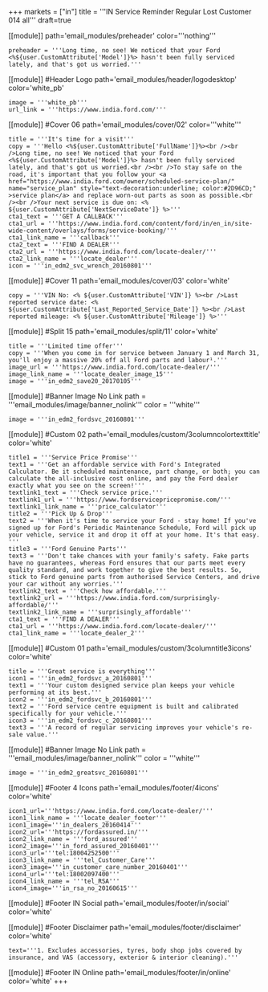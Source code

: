 +++
markets = ["in"]
title = '''IN Service Reminder Regular Lost Customer 014 all'''
draft=true

[[module]]
path='email_modules/preheader'
color='''nothing'''

	preheader = '''Long time, no see! We noticed that your Ford <%${user.CustomAttribute['Model']}%> hasn't been fully serviced lately, and that's got us worried.'''

[[module]] #Header Logo
path='email_modules/header/logodesktop'
color='white_pb'

	image = '''white_pb'''
	url_link = '''https://www.india.ford.com/'''

[[module]] #Cover 06
path='email_modules/cover/02'
color='''white'''

	title = '''It's time for a visit'''
	copy = '''Hello <%${user.CustomAttribute['FullName']}%><br /><br />Long time, no see! We noticed that your Ford <%${user.CustomAttribute['Model']}%> hasn't been fully serviced lately, and that's got us worried.<br /><br />To stay safe on the road, it's important that you follow your <a href="https://www.india.ford.com/owner/scheduled-service-plan/" name="service_plan" style="text-decoration:underline; color:#2D96CD;" >service plan</a> and replace worn-out parts as soon as possible.<br /><br />Your next service is due on: <% ${user.CustomAttribute['NextServiceDate']} %>'''
	cta1_text = '''GET A CALLBACK'''
	cta1_url = '''https://www.india.ford.com/content/ford/in/en_in/site-wide-content/overlays/forms/service-booking/'''
	cta1_link_name = '''callback'''
	cta2_text = '''FIND A DEALER'''
	cta2_url = '''https://www.india.ford.com/locate-dealer/'''
	cta2_link_name = '''locate_dealer'''
	icon = '''in_edm2_svc_wrench_20160801'''

[[module]] #Cover 11
path='email_modules/cover/03'
color='white'

	copy = '''VIN No: <% ${user.CustomAttribute['VIN']} %><br />Last reported service date: <% ${user.CustomAttribute['Last_Reported_Service_Date']} %><br />Last reported mileage: <% ${user.CustomAttribute['Mileage']} %>'''

[[module]] #Split 15
path='email_modules/split/11'
color='white'

	title = '''Limited time offer'''
	copy = '''When you come in for service between January 1 and March 31, you'll enjoy a massive 20% off all Ford parts and labour¹.'''
	image_url = '''https://www.india.ford.com/locate-dealer/'''
	image_link_name = '''locate_dealer_image_15'''
	image = '''in_edm2_save20_20170105'''

[[module]] #Banner Image No Link
path = '''email_modules/image/banner_nolink'''
color = '''white'''
	
	image = '''in_edm2_fordsvc_20160801'''

[[module]] #Custom 02
path='email_modules/custom/3columncolortexttitle'
color='white'

	title1 = '''Service Price Promise'''
	text1 = '''Get an affordable service with Ford's Integrated Calculator. Be it scheduled maintenance, part change, or both; you can calculate the all-inclusive cost online, and pay the Ford dealer exactly what you see on the screen!'''
	textlink1_text = '''Check service price.'''
	textlink1_url = '''https://www.fordservicepricepromise.com/'''
	textlink1_link_name = '''price_calculator'''
	title2 = '''Pick Up & Drop'''
	text2 = '''When it's time to service your Ford - stay home! If you've signed up for Ford's Periodic Maintenance Schedule, Ford will pick up your vehicle, service it and drop it off at your home. It's that easy. '''
	title3 = '''Ford Genuine Parts'''
	text3 = '''Don't take chances with your family's safety. Fake parts have no guarantees, whereas Ford ensures that our parts meet every quality standard, and work together to give the best results. So, stick to Ford genuine parts from authorised Service Centers, and drive your car without any worries.'''
	textlink2_text = '''Check how affordable.'''
	textlink2_url = '''https://www.india.ford.com/surprisingly-affordable/'''
	textlink2_link_name = '''surprisingly_affordable'''
	cta1_text = '''FIND A DEALER'''
	cta1_url = '''https://www.india.ford.com/locate-dealer/'''
	cta1_link_name = '''locate_dealer_2'''

[[module]] #Custom 01
path='email_modules/custom/3columntitle3icons'
color='white'

	title = '''Great service is everything'''
	icon1 = '''in_edm2_fordsvc_a_20160801'''
	text1 = '''Your custom designed service plan keeps your vehicle performing at its best.'''
	icon2 = '''in_edm2_fordsvc_b_20160801'''
	text2 = '''Ford service centre equipment is built and calibrated specifically for your vehicle.'''
	icon3 = '''in_edm2_fordsvc_c_20160801'''
	text3 = '''A record of regular servicing improves your vehicle's re-sale value.'''

[[module]] #Banner Image No Link
path = '''email_modules/image/banner_nolink'''
color = '''white'''
	
	image = '''in_edm2_greatsvc_20160801'''

[[module]] #Footer 4 Icons
path='email_modules/footer/4icons'
color='white'

	icon1_url='''https://www.india.ford.com/locate-dealer/'''
	icon1_link_name = '''locate_dealer_footer'''
	icon1_image='''in_dealers_20160414'''
	icon2_url='''https://fordassured.in/'''
	icon2_link_name = '''ford_assured'''
	icon2_image='''in_ford_assured_20160401'''
	icon3_url='''tel:18004252500'''
	icon3_link_name = '''tel_Customer_Care'''
	icon3_image='''in_customer_care_number_20160401'''
	icon4_url='''tel:18002097400'''
	icon4_link_name = '''tel_RSA'''
	icon4_image='''in_rsa_no_20160615'''
		
[[module]] #Footer IN Social
path='email_modules/footer/in/social'
color='white'
	
[[module]] #Footer Disclaimer
path='email_modules/footer/disclaimer'
color='white'
		
	text='''1. Excludes accessories, tyres, body shop jobs covered by insurance, and VAS (accessory, exterior & interior cleaning).'''
	
[[module]] #Footer IN Online
path='email_modules/footer/in/online'
color='white'
+++
